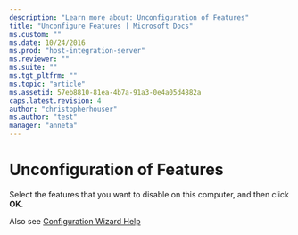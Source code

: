 ```yaml
---
description: "Learn more about: Unconfiguration of Features"
title: "Unconfigure Features | Microsoft Docs"
ms.custom: ""
ms.date: 10/24/2016
ms.prod: "host-integration-server"
ms.reviewer: ""
ms.suite: ""
ms.tgt_pltfrm: ""
ms.topic: "article"
ms.assetid: 57eb8810-81ea-4b7a-91a3-0e4a05d4882a
caps.latest.revision: 4
author: "christopherhouser"
ms.author: "test"
manager: "anneta"
---
```

# Unconfiguration of Features
Select the features that you want to disable on this computer, and then click **OK**.  
  
Also see [Configuration Wizard Help](../install-and-config-guides/configuration-wizard-help2.md)
